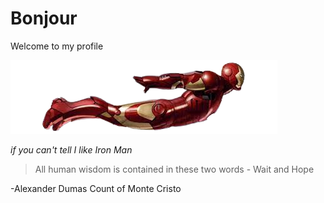 # Bonjour

Welcome to my profile

![Iron man](ironmanflying.png)

_if you can't tell I like Iron Man_

> All human wisdom is contained in these two words - Wait and Hope

-Alexander Dumas Count of Monte Cristo
